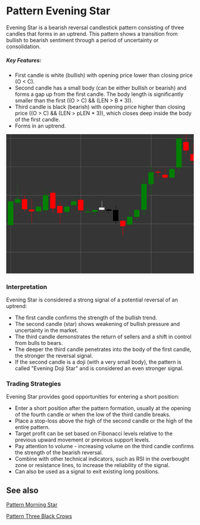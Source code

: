 # Pattern Evening Star

Evening Star is a bearish reversal candlestick pattern consisting of three candles that forms in an uptrend. This pattern shows a transition from bullish to bearish sentiment through a period of uncertainty or consolidation.

##### Key Features:

- First candle is white (bullish) with opening price lower than closing price (O < C).
- Second candle has a small body (can be either bullish or bearish) and forms a gap up from the first candle. The body length is significantly smaller than the first ((O > C) && (LEN > B * 3)).
- Third candle is black (bearish) with opening price higher than closing price ((O > C) && (LEN > pLEN * 3)), which closes deep inside the body of the first candle.
- Forms in an uptrend.

![Evening Star Pattern](../../../images/eveningstarpattern.png)

### Interpretation

Evening Star is considered a strong signal of a potential reversal of an uptrend:

- The first candle confirms the strength of the bullish trend.
- The second candle (star) shows weakening of bullish pressure and uncertainty in the market.
- The third candle demonstrates the return of sellers and a shift in control from bulls to bears.
- The deeper the third candle penetrates into the body of the first candle, the stronger the reversal signal.
- If the second candle is a doji (with a very small body), the pattern is called "Evening Doji Star" and is considered an even stronger signal.

### Trading Strategies

Evening Star provides good opportunities for entering a short position:

- Enter a short position after the pattern formation, usually at the opening of the fourth candle or when the low of the third candle breaks.
- Place a stop-loss above the high of the second candle or the high of the entire pattern.
- Target profit can be set based on Fibonacci levels relative to the previous upward movement or previous support levels.
- Pay attention to volume - increasing volume on the third candle confirms the strength of the bearish reversal.
- Combine with other technical indicators, such as RSI in the overbought zone or resistance lines, to increase the reliability of the signal.
- Can also be used as a signal to exit existing long positions.

## See also

[Pattern Morning Star](morning_star.md)

[Pattern Three Black Crows](three_black_crows.md)